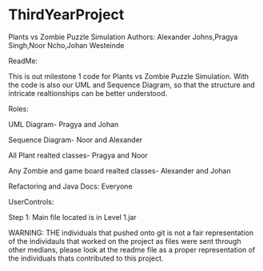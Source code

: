 # ThirdYearProject

Plants vs Zombie Puzzle Simulation 
Authors: 
Alexander Johns,Pragya Singh,Noor Ncho,Johan Westeinde

ReadMe: 

This is out milestone 1 code for Plants vs Zombie Puzzle Simulation. With the code is also our UML and Sequence Diagram, so that the structure and intricate realtionships can be better understood. 

Roles: 

UML Diagram- Pragya and Johan 

Sequence Diagram- Noor and Alexander

All Plant realted classes- Pragya and Noor 

Any Zombie and game board realted classes- Alexander and Johan

Refactoring and Java Docs: Everyone

UserControls:

Step 1: Main file located is in Level 1.jar

WARNING: THE individuals that pushed onto git is not a fair representation of the individauls that worked on the project as files were sent through other medians, please look at the readme file as a proper representation of the individuals thats contributed to this project. 

